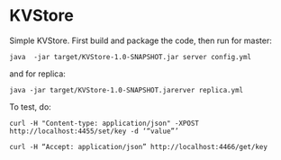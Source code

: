 # KVStore
Simple KVStore.
First build and package the code, then run for master:

`java  -jar target/KVStore-1.0-SNAPSHOT.jar server config.yml`

and for replica: 

`java -jar target/KVStore-1.0-SNAPSHOT.jarerver replica.yml`

To test, do:

`curl -H "Content-type: application/json" -XPOST http://localhost:4455/set/key -d ‘“value”’`


`curl -H “Accept: application/json” http://localhost:4466/get/key`
